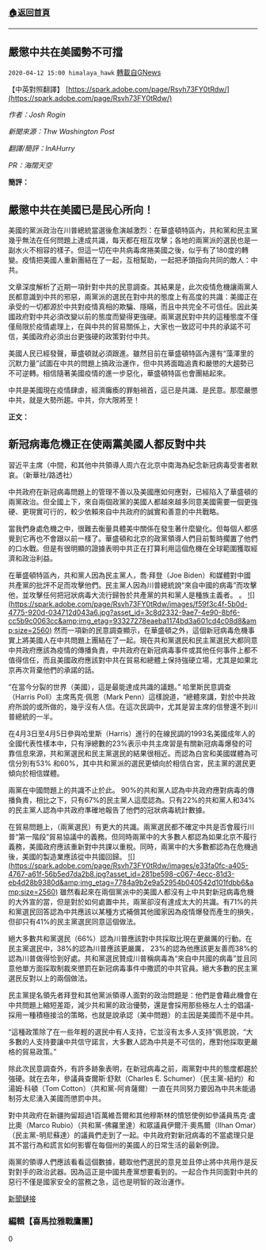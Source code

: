 ###  [:house:返回首頁](https://github.com/ourhimalayas/txt)
---

## 嚴懲中共在美國勢不可擋
`2020-04-12 15:00 himalaya_hawk` [轉載自GNews](https://gnews.org/zh-hant/170496/)

【中英對照翻譯】 [https://spark.adobe.com/page/Rsvh73FY0tRdw/](https://spark.adobe.com/page/Rsvh73FY0tRdw/)

*作者：Josh Rogin*

*新聞來源：Thw Washington Post*

*翻譯/簡評：InAHurry*

*PR：海闊天空*

**簡評：**

##  **嚴懲中共在美國已是民心所向！** 

美國的黨派政治在川普總統當選後愈演越激烈：在華盛頓特區內，共和黨和民主黨幾乎無法在任何問題上達成共識，每天都在相互攻擊；各地的兩黨派的選民也是一副水火不相容的樣子。但這一切在中共病毒席捲美國之後，似乎有了180度的轉變。疫情把美國人重新團結在了一起，互相幫助，一起把矛頭指向共同的敵人：中共。

文章深度解析了近期一項針對中共的民意調查。其結果是，此次疫情危機讓兩黨人民都意識到中共的邪惡，兩黨派的選民在對中共的態度上有高度的共識：美國正在承受的一切都源於中共對疫情真相的欺騙、隱瞞，而且中共完全不可信任。因此美國政府對中共必須改變以前的態度而變得更強硬。兩黨選民對中共的這種態度不僅僅局限於疫情處理上，在與中共的貿易關係上，大家也一致認可中共的承諾不可信，美國政府必須出台更強硬的政策對付中共。

美國人民已經發聲，華盛頓就必須跟進。雖然目前在華盛頓特區內還有“藻澤里的沉默力量”試圖在中共的問題上搞政治運作，但中共將面臨追責和嚴懲的大趨勢已不可逆轉。相信隨著美國疫情的進一步惡化，華盛頓特區也會團結起來。

中共是美國現在疫情肆虐，經濟癱瘓的罪魁禍首，這已是共識、是民意。那麼嚴懲中共，就是大勢所趨。中共，你大限將至！

**正文：**

##  **新冠病毒危機正在使兩黨美國人都反對中共** 

習近平主席（中間，和其他中共領導人周六在北京中南海為紀念新冠病毒受害者默哀。（新華社/路透社）

中共政府在新冠病毒問題上的管理不善以及美國應如何應對，已經陷入了華盛頓的兩黨政治。但全國上下，來自兩個政黨的美國人都越來越多同意美國需要一個更強硬、更現實可行的，較少依賴來自中共政府的誠實和善意的中共戰略。

當我們身處危機之中，很難去衡量具體美中關係在發生著什麼變化。但每個人都感覺到它再也不會跟以前一樣了。華盛頓和北京的政黨領導人們目前暫時擱置了他們的口水戰。但是有很明顯的證據表明中共正在打算利用這個危機在全球範圍獲取經濟和政治利益。

在華盛頓特區內，共和黨人因為民主黨人，喬·拜登（Joe Biden）和媒體對中國共產黨的批評不足而攻擊他們。民主黨人因為川普總統說“來自中國的病毒”而攻擊他，並攻擊任何把冠狀病毒大流行歸咎於共產黨的共和黨人是種族主義者。 。
[!\[\](https://spark.adobe.com/page/Rsvh73FY0tRdw/images/f59f3c4f-5b0d-4775-920d-034712d043a6.jpg?asset_id=3c8d2332-9ae7-4e90-8bf6-cc5b9c0063cc&amp;img_etag=93327278eaeba1174bd3a601cd4c08d8&amp;size=2560)](https://spark.adobe.com/page/Rsvh73FY0tRdw/images/f59f3c4f-5b0d-4775-920d-034712d043a6.jpg?asset_id=3c8d2332-9ae7-4e90-8bf6-cc5b9c0063cc&amp;img_etag=93327278eaeba1174bd3a601cd4c08d8&amp;size=1024)
然而一項新的民意調查顯示，在華盛頓之外，這個新冠病毒危機事實上將美國人在中共問題上團結在了一起。現在共和黨選民和民主黨選民大都同意中共政府應該為疫情的傳播負責，中共政府在新冠病毒事件或其他任何事件上都不值得信任，而且美國政府應該對中共在貿易和總體上保持強硬立場，尤其是如果北京再次背棄他們的承諾的話。

“在當今分裂的世界（美國），這是最能達成共識的議題。” 哈里斯民意調查（Harris Poll）主席馬克·佩恩（Mark Penn）這樣說道，“總體來講，對於中共政府所說的或所做的，幾乎沒有人信。在這次民調中，尤其是習主席的信譽還不到川普總統的一半。

在4月3日至4月5日參與哈里斯（Harris）進行的在線民調的1993名美國成年人的全國代表性樣本中，只有淨總數的23%表示中共主席習是有關新冠病毒爆發的可靠信息來源，共和黨選民和民主黨選民的結果很相近。而認為白宮和美國媒體為可信分別有53% 和60%，其中共和黨派的選民更傾向於相信白宮，民主黨的選民更傾向於相信媒體。

兩黨在中國問題上的共識不止於此。 90%的共和黨人認為中共政府應對病毒的傳播負責，相比之下，只有67%的民主黨人這麼認為。只有22%的共和黨人和34%的民主黨人認為中共政府準確地報告了他們的冠狀病毒統計數據。

在貿易問題上，（兩黨選民）有更大的共識。兩黨選民都不確定中共是否會履行川普“第一階段”貿易協議中的義務。但同時兩黨中的大多數人都認為如果北京不履行義務，美國政府應該重新對中共課以重稅。同時，兩黨中的大多數都認為在危機過後，美國的製造業應該從中共國回歸。
[!\[\](https://spark.adobe.com/page/Rsvh73FY0tRdw/images/e33fa0fc-a405-4767-a61f-56b5ed7da2b8.jpg?asset_id=281be598-c067-4ecc-81d3-eb4d28b9380d&amp;img_etag=7784a9b2e9a52954b040542d101fdbb6&amp;size=2560)](https://spark.adobe.com/page/Rsvh73FY0tRdw/images/e33fa0fc-a405-4767-a61f-56b5ed7da2b8.jpg?asset_id=281be598-c067-4ecc-81d3-eb4d28b9380d&amp;img_etag=7784a9b2e9a52954b040542d101fdbb6&amp;size=1024)
雖然看起來在兩個黨派中的美國人都沒有上中共對新冠病毒危機的大外宣的當，但是對於如何處置中共，兩黨卻沒有達成太大的共識。有71%的共和黨選民回答認為中共應該以某種方式補償其他國家因為疫情爆發而產生的損失，但卻只有41%的民主黨選民同意這個做法。

絕大多數共和黨選民（66%）認為川普應該對中共採取比現在更嚴厲的行動。在民主黨選民中，38%的認為川普應該更嚴厲， 23%的認為他應該更友善而38%的認為川普做得恰到好處。共和黨選民贊成川普稱病毒為“來自中共國的病毒”並且同意他單方面採取制裁來懲罰在新冠病毒事件中撒謊的中共官員。絕大多數的民主黨選民反對以上的兩個做法。

民主黨提名領先者拜登和其他黨派領導人面對的政治問題是：他們是會藉此機會在中共問題上縮短差距，減少共和黨的政治優勢，還是會採用那些極左人士的倡議- 採用一種積極接洽的策略，也就是說承認（美中問題）的主因是美國而不是中共。

“這種政策除了在一些年輕的選民中有人支持，它並沒有太多人支持”佩恩說，“大多數的人支持要讓中共信守諾言，大多數人認為中共是不可信的，應對他採取更嚴格的貿易政策。”

除此次民意調查外，有許多跡象表明，在新冠病毒之前，兩黨對中共的態度都趨於強硬。就在去年，參議員查爾斯·舒默（Charles E. Schumer）（民主黨-紐約）和湯姆·科頓（Tom Cotton）（共和黨-阿肯薩爾）一直在共同努力要因為中共未能遏制芬太尼湧入美國而懲罰中共。

對中共政府在新疆拘留超過1百萬維吾爾和其他穆斯林的憤怒使例如參議員馬克·盧比奧（Marco Rubio）（共和黨-佛羅里達）和眾議員伊爾汗·奧馬爾（Ilhan Omar）（民主黨-明尼蘇達）的議員們走到了一起。中共政府對新冠病毒的不當處理只是其不當行為和謊言如何影響在每個州的美國人的日常生活的最新例證。

兩黨的領導人們應該看看這個數據，聽取他們選民的意見並且停止將中共用作是反對對手的政治武器。因為這正是中國共產黨想要看到的。一起合作共同面對中共的惡行不僅是國家安全的當務之急，這也是明智的政治運作。

[新聞鏈接](https://www.washingtonpost.com/opinions/2020/04/08/coronavirus-crisis-is-turning-americans-both-parties-against-china/)

###  **編輯【喜馬拉雅戰鷹團】** 

0
